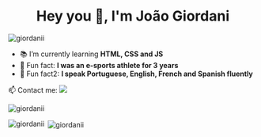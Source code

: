 <h1 align="center">Hey you 👋, I'm João Giordani</h1>
<p align="left"> <img src="https://komarev.com/ghpvc/?username=giordanii&label=Profile%20views&color=0e75b6&style=flat" alt="giordanii" /> </p>

- 📚 I’m currently learning **HTML, CSS and JS**
- 💬 Fun fact: **I was an e-sports athlete for 3 years**
- 💬 Fun fact2: **I speak Portuguese, English, French and Spanish fluently**

📫 Contact me:
<a href="https://www.linkedin.com/in/joao-giordani/" target="_blank"><img src="https://img.shields.io/badge/-LinkedIn-%230077B5?style=for-the-badge&logo=linkedin&logoColor=white" target="_blank"></a> 

<p><img align="center" src="https://github-readme-streak-stats.herokuapp.com/?user=giordanii&" alt="giordanii" /></p>

<p><img align="left" src="https://github-readme-stats.vercel.app/api/top-langs?username=giordanii&show_icons=true&locale=en&layout=compact" alt="giordanii" /></p>

<p>&nbsp;<img align="center" src="https://github-readme-stats.vercel.app/api?username=giordanii&show_icons=true&locale=en" alt="giordanii" /></p>
